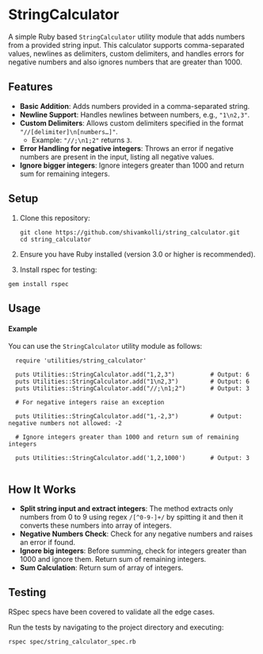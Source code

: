 # StringCalculator

A simple Ruby based `StringCalculator` utility module that adds numbers from a provided string input. This calculator supports comma-separated values, newlines as delimiters, custom delimiters, and handles errors for negative numbers and also ignores numbers that are greater than 1000.

## Features

- **Basic Addition**: Adds numbers provided in a comma-separated string.
- **Newline Support**: Handles newlines between numbers, e.g., `"1\n2,3"`.
- **Custom Delimiters**: Allows custom delimiters specified in the format `"//[delimiter]\n[numbers…]"`.
  - Example: `"//;\n1;2"` returns `3`.
- **Error Handling for negative integers**: Throws an error if negative numbers are present in the input, listing all negative values.
- **Ignore bigger integers**: Ignore integers greater than 1000 and return sum for remaining integers.

## Setup

1. Clone this repository:
   ```
   git clone https://github.com/shivamkolli/string_calculator.git
   cd string_calculator

   ```

2. Ensure you have Ruby installed (version 3.0 or higher is recommended).
3. Install rspec for testing:

  ```
  gem install rspec

  ```

## Usage

#### Example
You can use the `StringCalculator` utility module as follows:

  ```
    require 'utilities/string_calculator'

    puts Utilities::StringCalculator.add("1,2,3")          # Output: 6
    puts Utilities::StringCalculator.add("1\n2,3")         # Output: 6
    puts Utilities::StringCalculator.add("//;\n1;2")       # Output: 3

    # For negative integers raise an exception
    
    puts Utilities::StringCalculator.add("1,-2,3")         # Output: negative numbers not allowed: -2

    # Ignore integers greater than 1000 and return sum of remaining integers

    puts Utilities::StringCalculator.add('1,2,1000')       # Output: 3
    
  ```

## How It Works

- **Split string input and extract integers**: The method extracts only numbers from 0 to 9 using regex `/[^0-9-]+/` by spitting it and then it converts these numbers into array of integers.
- **Negative Numbers Check**: Check for any negative numbers and raises an error if found.
- **Ignore big integers**: Before summing, check for integers greater than 1000 and ignore them. Return sum of remaining integers.
- **Sum Calculation**: Return sum of array of integers.


## Testing
RSpec specs have been covered to validate all the edge cases.

Run the tests by navigating to the project directory and executing:
```
rspec spec/string_calculator_spec.rb

```
